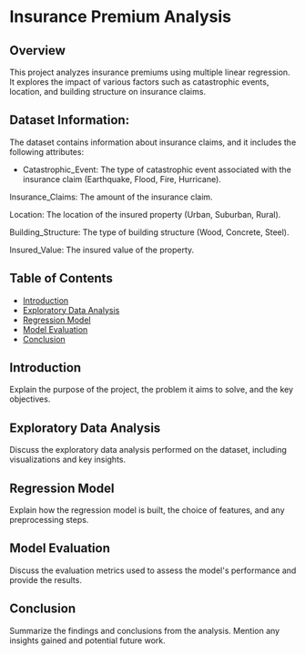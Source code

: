 # Insurance Premium Analysis

## Overview

This project analyzes insurance premiums using multiple linear regression. It explores the impact of various factors such as catastrophic events, location, and building structure on insurance claims.

## Dataset Information:
The dataset contains information about insurance claims, and it includes the following attributes:

* Catastrophic_Event: The type of catastrophic event associated with the insurance claim (Earthquake, Flood, Fire, Hurricane).

Insurance_Claims: The amount of the insurance claim.

Location: The location of the insured property (Urban, Suburban, Rural).

Building_Structure: The type of building structure (Wood, Concrete, Steel).

Insured_Value: The insured value of the property.

## Table of Contents

- [Introduction](#introduction)
- [Exploratory Data Analysis](#exploratory-data-analysis)
- [Regression Model](#regression-model)
- [Model Evaluation](#model-evaluation)
- [Conclusion](#conclusion)

## Introduction

Explain the purpose of the project, the problem it aims to solve, and the key objectives.

## Exploratory Data Analysis

Discuss the exploratory data analysis performed on the dataset, including visualizations and key insights.

## Regression Model

Explain how the regression model is built, the choice of features, and any preprocessing steps.

## Model Evaluation

Discuss the evaluation metrics used to assess the model's performance and provide the results.

## Conclusion

Summarize the findings and conclusions from the analysis. Mention any insights gained and potential future work.



